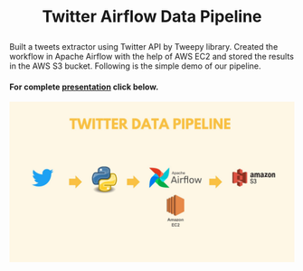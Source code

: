 # <p align = 'center'>Twitter Airflow Data Pipeline</p>
Built a tweets extractor using Twitter API by Tweepy library. Created the workflow in Apache Airflow with the help of AWS EC2 and stored the results in the AWS S3 bucket. Following is the simple demo of our pipeline.
#### For complete [presentation](https://github.com/arjunan-k/Twitter_Pipeline/blob/main/Images/Presentation.pdf) click below.
[![pic](https://github.com/arjunan-k/Twitter_Pipeline/blob/main/Images/Pipeline.jpg?raw=true)](https://github.com/arjunan-k/Twitter_Pipeline/blob/main/Images/Presentation.pdf)
